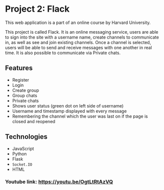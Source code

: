 

# Project 2: Flack

This web application is a part of an online course by Harvard University.

This project is called Flack. It is an online messaging service, users are able to sign into the site with a username name, create channels to communicate in, as well as see and join existing channels. Once a channel is selected, users will be able to send and receive messages with one another in real time. It is also possible to communicate via Private chats.

## Features
-  Register
-  Login
-  Create group
-  Group chats
-  Private chats
-  Shows user status (green dot on left side of username)
-  Username and timestamp displayed with every message
-  Remembering the channel which the user was last on if the page is closed and reopened

## Technologies
-  JavaScript
-  Python
-  Flask
-  `Socket.IO`
-  HTML
 
### Youtube link: https://youtu.be/OgtLtRtAzVQ




